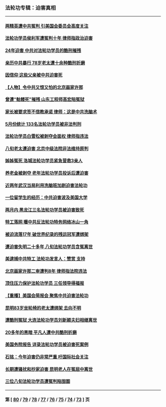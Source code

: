 ### 法轮功专辑：迫害真相
---
#### [两精英遭中共冤判 引美国会委员会高度关注](../../pages/nf4379/n14026429.md?07230430) 
#### [法轮功学员侯利军遭冤判十年 律师指政治迫害](../../pages/nf4379/n14020465.md?07230430) 
#### [24年迫害 中共对法轮功学员的酷刑摧残](../../pages/nf4379/n14016856.md?07230430) 
#### [亲历中共暴行 78岁老太遭十余种酷刑折磨](../../pages/nf4379/n14016167.md?07230430) 
#### [因信仰 这些父亲被中共迫害死](../../pages/nf4379/n14015381.md?07230430) 
#### [【人物】令中共又恨又怕的北京画家许那](../../pages/nf4379/n14015698.md?07230430) 
#### [曾遭“骷髅死”摧残 山东工程师高宏陷冤狱](../../pages/nf4379/n14014585.md?07230430) 
#### [家长被要求签不信教承诺 律师：这是中共洗脑术](../../pages/nf4379/n14014255.md?07230430) 
#### [5月份统计 133名法轮功学员被非法判刑](../../pages/nf4379/n14013124.md?07230430) 
#### [法轮功学员白雪松被剥夺会面权 律师指违法](../../pages/nf4379/n14012545.md?07230430) 
#### [八旬老太遭迫害 北京中级法院非法维持原判](../../pages/nf4379/n14011579.md?07230430) 
#### [姊姊冤死 洛城法轮功学员紧急营救3亲人](../../pages/nf4379/n14011859.md?07230430) 
#### [养老金被剥夺 老年法轮功学员投诉后遭迫害](../../pages/nf4379/n14011154.md?07230430) 
#### [近两年武汉当局利用洗脑班加剧迫害法轮功](../../pages/nf4379/n14009413.md?07230430) 
#### [一位留学生的经历：中共迫害波及美国大学](../../pages/nf4379/n14008375.md?07230430) 
#### [两月内 黑龙江三名法轮功学员被迫害致死](../../pages/nf4379/n14006552.md?07230430) 
#### [特工落网 曝中共反法轮功特务网络冰山一角](../../pages/nf4379/n14006412.md?07230430) 
#### [被迫流落17年 破世界纪录的残运冠军遭绑架](../../pages/nf4379/n14006004.md?07230430) 
#### [遭迫害失明二十多年 八旬法轮功学员含冤离世](../../pages/nf4379/n14005431.md?07230430) 
#### [美逮捕中共特工 法轮功发言人：赞赏 支持](../../pages/nf4379/n14005107.md?07230430) 
#### [北京画家许那二审遭判8年 律师指法院违法](../../pages/nf4379/n14004182.md?07230430) 
#### [顶住压力保护法轮功学员 三任领导得福报](../../pages/nf4379/n14002440.md?07230430) 
#### [【重播】美国会简报会 聚焦中共迫害法轮功](../../pages/nf4379/n14002932.md?07230430) 
#### [昆明83岁坐轮椅的老太遭绑架 去向不明](../../pages/nf4379/n14000874.md?07230430) 
#### [遭酷刑冤狱 大连法轮功学员刘新颖夫妇相继离世](../../pages/nf4379/n13998111.md?07230430) 
#### [20多年的黑暗 平凡人遭中共酷刑折磨](../../pages/nf4379/n13997976.md?07230430) 
#### [美国务院报告 详录法轮功学员被迫害死案例](../../pages/nf4379/n13997752.md?07230430) 
#### [石铭：今年迫害仍非常严重 吁国际社会关注](../../pages/nf4379/n13996099.md?07230430) 
#### [长期遭骚扰和抄家迫害 昆明老人在冤屈中离世](../../pages/nf4379/n13990487.md?07230430) 
#### [三位八旬法轮功学员遭冤判陷囹圄](../../pages/nf4379/n13988869.md?07230430) 

---
#### 第 [ [80](./80.md?07230430) / [79](./79.md?07230430) / [78](./78.md?07230430) / [77](./77.md?07230430) / [76](./76.md?07230430) / [75](./75.md?07230430) / [74](./74.md?07230430) / [73](./73.md?07230430) ] 页
